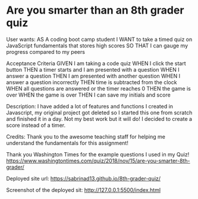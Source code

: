 # Are you smarter than an 8th grader quiz

User wants:
AS A coding boot camp student
I WANT to take a timed quiz on JavaScript fundamentals that stores high scores
SO THAT I can gauge my progress compared to my peers

Acceptance Criteria
GIVEN I am taking a code quiz
WHEN I click the start button
THEN a timer starts and I am presented with a question
WHEN I answer a question
THEN I am presented with another question
WHEN I answer a question incorrectly
THEN time is subtracted from the clock
WHEN all questions are answered or the timer reaches 0
THEN the game is over
WHEN the game is over
THEN I can save my initials and score

Description:
I have added a lot of features and functions I created in Javascript, my original project got deleted so I started this one from scratch and finished it in a day. Not my best work but it will do! I decided to create a score instead of a timer.


Credits:
Thank you to the awesome teaching staff for helping me understand the fundamentals for this assignment!

Thank you Washington Times for the example questions I used in my Quiz!
https://www.washingtontimes.com/quiz/2018/nov/15/are-you-smarter-8th-grader/





Deployed site url:
https://sabrinad13.github.io/8th-grader-quiz/



Screenshot of the deployed sit:
http://127.0.0.1:5500/index.html
